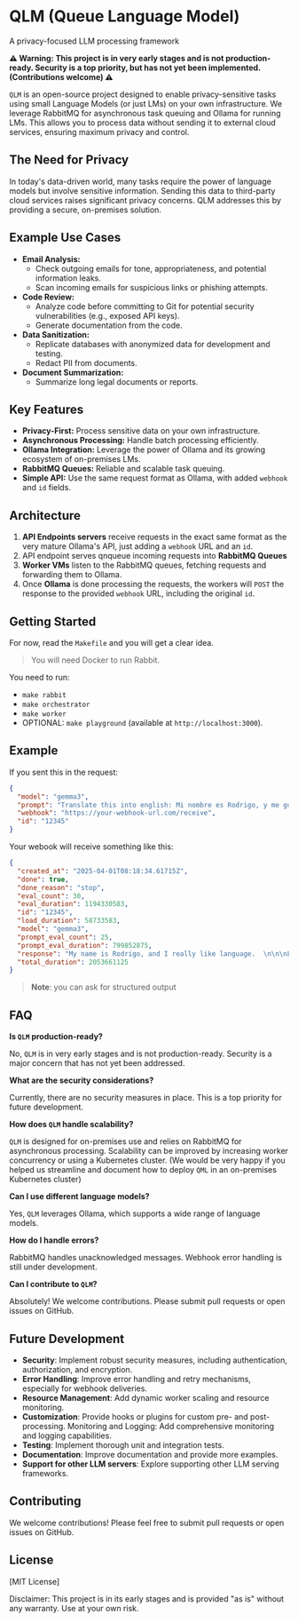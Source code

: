 # QLM (Queue Language Model) 

A privacy-focused LLM processing framework

**⚠️ Warning: This project is in very early stages and is not production-ready. Security is a top priority, but has not yet been implemented. (Contributions welcome) ⚠️**

`QLM` is an open-source project designed to enable privacy-sensitive tasks using small Language Models (or just LMs) on your own infrastructure. We leverage RabbitMQ for asynchronous task queuing and Ollama for running LMs. This allows you to process data without sending it to external cloud services, ensuring maximum privacy and control.

## The Need for Privacy

In today's data-driven world, many tasks require the power of language models but involve sensitive information. Sending this data to third-party cloud services raises significant privacy concerns. QLM addresses this by providing a secure, on-premises solution.

## Example Use Cases

* **Email Analysis:**
    * Check outgoing emails for tone, appropriateness, and potential information leaks.
    * Scan incoming emails for suspicious links or phishing attempts.
* **Code Review:**
    * Analyze code before committing to Git for potential security vulnerabilities (e.g., exposed API keys).
    * Generate documentation from the code.
* **Data Sanitization:**
    * Replicate databases with anonymized data for development and testing.
    * Redact PII from documents.
* **Document Summarization:**
    * Summarize long legal documents or reports.

## Key Features

* **Privacy-First:** Process sensitive data on your own infrastructure.
* **Asynchronous Processing:** Handle batch processing efficiently.
* **Ollama Integration:** Leverage the power of Ollama and its growing ecosystem of on-premises LMs.
* **RabbitMQ Queues:** Reliable and scalable task queuing.
* **Simple API:** Use the same request format as Ollama, with added `webhook` and `id` fields.


## Architecture

1.  **API Endpoints servers** receive requests in the exact same format as the very mature Ollama's API, just adding a `webhook` URL and an `id`.
2.  API endpoint serves qnqueue incoming requests into **RabbitMQ Queues** 
3.  **Worker VMs** listen to the RabbitMQ queues, fetching requests and forwarding them to Ollama.
4.  Once **Ollama** is done processing the requests, the workers will `POST` the response to the provided `webhook` URL, including the original `id`.


## Getting Started

For now, read the `Makefile` and you will get a clear idea. 

> You will need Docker to run Rabbit.

You need to run:
* `make rabbit`
* `make orchestrator`
* `make worker`
* OPTIONAL: `make playground` (available at `http://localhost:3000`).

## Example 

If you sent this in the request:

```json
{
  "model": "gemma3",
  "prompt": "Translate this into english: Mi nombre es Rodrigo, y me gusta mucho el lenguaje",
  "webhook": "https://your-webhook-url.com/receive",
  "id": "12345"
}
```

Your webook will receive something like this:

```json
{  
  "created_at": "2025-04-01T08:18:34.61715Z",
  "done": true,
  "done_reason": "stop",
  "eval_count": 30,
  "eval_duration": 1194330583,
  "id": "12345",
  "load_duration": 58733583,
  "model": "gemma3",
  "prompt_eval_count": 25,
  "prompt_eval_duration": 799852875,
  "response": "My name is Rodrigo, and I really like language.  \n\n\nLet me know if you have any other phrases you'd like translated! 😊",
  "total_duration": 2053661125
}
```
> **Note**: you can ask for structured output

## FAQ

**Is `QLM` production-ready?**

No, `QLM` is in very early stages and is not production-ready. Security is a major concern that has not yet been addressed.

**What are the security considerations?**

Currently, there are no security measures in place. This is a top priority for future development.

**How does `QLM` handle scalability?**

`QLM` is designed for on-premises use and relies on RabbitMQ for asynchronous processing. Scalability can be improved by increasing worker concurrency or using a Kubernetes cluster. (We would be very happy if you helped us streamline and document how to deploy `QML` in an on-premises Kubernetes cluster)

**Can I use different language models?**

Yes, `QLM` leverages Ollama, which supports a wide range of language models.

**How do I handle errors?**

RabbitMQ handles unacknowledged messages. Webhook error handling is still under development.

**Can I contribute to `QLM`?**

Absolutely! We welcome contributions. Please submit pull requests or open issues on GitHub.

## Future Development
* **Security**: Implement robust security measures, including authentication, authorization, and encryption.
* **Error Handling**: Improve error handling and retry mechanisms, especially for webhook deliveries.
* **Resource Management**: Add dynamic worker scaling and resource monitoring.
* **Customization**: Provide hooks or plugins for custom pre- and post-processing.
Monitoring and Logging: Add comprehensive monitoring and logging capabilities.
* **Testing**: Implement thorough unit and integration tests.
* **Documentation**: Improve documentation and provide more examples.
* **Support for other LLM servers**: Explore supporting other LLM serving frameworks.

## Contributing

We welcome contributions! Please feel free to submit pull requests or open issues on GitHub.

## License
[MIT License]

Disclaimer: This project is in its early stages and is provided "as is" without any warranty. Use at your own risk.